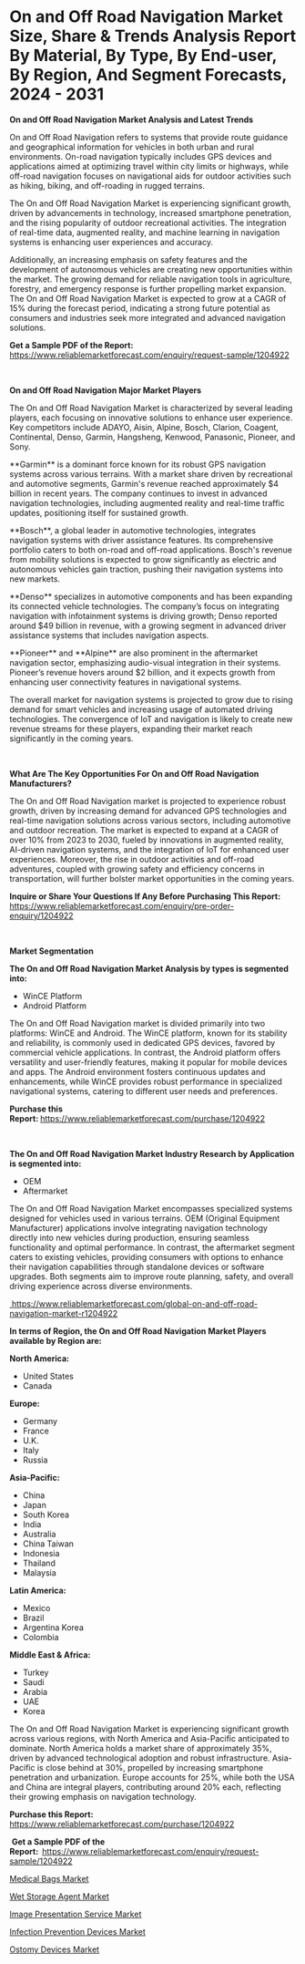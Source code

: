 <p><h1>On and Off Road Navigation Market Size, Share & Trends Analysis Report By Material, By Type, By End-user, By Region, And Segment Forecasts, 2024 - 2031</h1></p><p><strong>On and Off Road Navigation Market Analysis and Latest Trends</strong></p>
<p><p>On and Off Road Navigation refers to systems that provide route guidance and geographical information for vehicles in both urban and rural environments. On-road navigation typically includes GPS devices and applications aimed at optimizing travel within city limits or highways, while off-road navigation focuses on navigational aids for outdoor activities such as hiking, biking, and off-roading in rugged terrains. </p><p>The On and Off Road Navigation Market is experiencing significant growth, driven by advancements in technology, increased smartphone penetration, and the rising popularity of outdoor recreational activities. The integration of real-time data, augmented reality, and machine learning in navigation systems is enhancing user experiences and accuracy. </p><p>Additionally, an increasing emphasis on safety features and the development of autonomous vehicles are creating new opportunities within the market. The growing demand for reliable navigation tools in agriculture, forestry, and emergency response is further propelling market expansion. The On and Off Road Navigation Market is expected to grow at a CAGR of 15% during the forecast period, indicating a strong future potential as consumers and industries seek more integrated and advanced navigation solutions.</p></p>
<p><strong>Get a Sample PDF of the Report:&nbsp;</strong> <a href="https://www.reliablemarketforecast.com/enquiry/request-sample/1204922?utm_campaign=1569&utm_medium=2&utm_source=Github&utm_content=ia&utm_term=16102024&utm_id=on-and-off-road-navigation">https://www.reliablemarketforecast.com/enquiry/request-sample/1204922</a></p>
<p>&nbsp;</p>
<p><strong>On and Off Road Navigation Major Market Players</strong></p>
<p><p>The On and Off Road Navigation Market is characterized by several leading players, each focusing on innovative solutions to enhance user experience. Key competitors include ADAYO, Aisin, Alpine, Bosch, Clarion, Coagent, Continental, Denso, Garmin, Hangsheng, Kenwood, Panasonic, Pioneer, and Sony.</p><p>**Garmin** is a dominant force known for its robust GPS navigation systems across various terrains. With a market share driven by recreational and automotive segments, Garmin's revenue reached approximately $4 billion in recent years. The company continues to invest in advanced navigation technologies, including augmented reality and real-time traffic updates, positioning itself for sustained growth.</p><p>**Bosch**, a global leader in automotive technologies, integrates navigation systems with driver assistance features. Its comprehensive portfolio caters to both on-road and off-road applications. Bosch's revenue from mobility solutions is expected to grow significantly as electric and autonomous vehicles gain traction, pushing their navigation systems into new markets.</p><p>**Denso** specializes in automotive components and has been expanding its connected vehicle technologies. The company’s focus on integrating navigation with infotainment systems is driving growth; Denso reported around $49 billion in revenue, with a growing segment in advanced driver assistance systems that includes navigation aspects.</p><p>**Pioneer** and **Alpine** are also prominent in the aftermarket navigation sector, emphasizing audio-visual integration in their systems. Pioneer’s revenue hovers around $2 billion, and it expects growth from enhancing user connectivity features in navigational systems.</p><p>The overall market for navigation systems is projected to grow due to rising demand for smart vehicles and increasing usage of automated driving technologies. The convergence of IoT and navigation is likely to create new revenue streams for these players, expanding their market reach significantly in the coming years.</p></p>
<p>&nbsp;</p>
<p><strong>What Are The Key Opportunities For On and Off Road Navigation Manufacturers?</strong></p>
<p><p>The On and Off Road Navigation market is projected to experience robust growth, driven by increasing demand for advanced GPS technologies and real-time navigation solutions across various sectors, including automotive and outdoor recreation. The market is expected to expand at a CAGR of over 10% from 2023 to 2030, fueled by innovations in augmented reality, AI-driven navigation systems, and the integration of IoT for enhanced user experiences. Moreover, the rise in outdoor activities and off-road adventures, coupled with growing safety and efficiency concerns in transportation, will further bolster market opportunities in the coming years.</p></p>
<p><strong>Inquire or Share Your Questions If Any Before Purchasing This Report:</strong> <a href="https://www.reliablemarketforecast.com/enquiry/pre-order-enquiry/1204922?utm_campaign=1569&utm_medium=2&utm_source=Github&utm_content=ia&utm_term=16102024&utm_id=on-and-off-road-navigation">https://www.reliablemarketforecast.com/enquiry/pre-order-enquiry/1204922</a></p>
<p>&nbsp;</p>
<p><strong>Market Segmentation</strong></p>
<p><strong>The On and Off Road Navigation Market Analysis by types is segmented into:</strong></p>
<p><ul><li>WinCE Platform</li><li>Android Platform</li></ul></p>
<p><p>The On and Off Road Navigation market is divided primarily into two platforms: WinCE and Android. The WinCE platform, known for its stability and reliability, is commonly used in dedicated GPS devices, favored by commercial vehicle applications. In contrast, the Android platform offers versatility and user-friendly features, making it popular for mobile devices and apps. The Android environment fosters continuous updates and enhancements, while WinCE provides robust performance in specialized navigational systems, catering to different user needs and preferences.</p></p>
<p><strong>Purchase this Report:&nbsp;</strong><a href="https://www.reliablemarketforecast.com/purchase/1204922?utm_campaign=1569&utm_medium=2&utm_source=Github&utm_content=ia&utm_term=16102024&utm_id=on-and-off-road-navigation">https://www.reliablemarketforecast.com/purchase/1204922</a></p>
<p>&nbsp;</p>
<p><strong>The On and Off Road Navigation Market Industry Research by Application is segmented into:</strong></p>
<p><ul><li>OEM</li><li>Aftermarket</li></ul></p>
<p><p>The On and Off Road Navigation Market encompasses specialized systems designed for vehicles used in various terrains. OEM (Original Equipment Manufacturer) applications involve integrating navigation technology directly into new vehicles during production, ensuring seamless functionality and optimal performance. In contrast, the aftermarket segment caters to existing vehicles, providing consumers with options to enhance their navigation capabilities through standalone devices or software upgrades. Both segments aim to improve route planning, safety, and overall driving experience across diverse environments.</p></p>
<p><a href="https://www.reliablemarketforecast.com/global-on-and-off-road-navigation-market-r1204922?utm_campaign=1569&utm_medium=2&utm_source=Github&utm_content=ia&utm_term=16102024&utm_id=on-and-off-road-navigation">&nbsp;https://www.reliablemarketforecast.com/global-on-and-off-road-navigation-market-r1204922</a></p>
<p><strong>In terms of Region, the On and Off Road Navigation Market Players available by Region are:</strong></p>
<p>
    <p> <strong> North America: </strong>
        <ul>
            <li>United States</li>
            <li>Canada</li>
        </ul>
        </p> 
    <p> <strong> Europe: </strong>
        <ul>
            <li>Germany</li>
            <li>France</li>
            <li>U.K.</li>
            <li>Italy</li>
            <li>Russia</li>
        </ul>
        </p> 
    <p> <strong> Asia-Pacific: </strong>
        <ul>
            <li>China</li>
            <li>Japan</li>
            <li>South Korea</li>
            <li>India</li>
            <li>Australia</li>
            <li>China Taiwan</li>
            <li>Indonesia</li>
            <li>Thailand</li>
            <li>Malaysia</li>
        </ul>
        </p> 
    <p> <strong> Latin America: </strong>
        <ul>
            <li>Mexico</li>
            <li>Brazil</li>
            <li>Argentina Korea</li>
            <li>Colombia</li>
        </ul>
        </p> 
    <p> <strong> Middle East & Africa: </strong>
        <ul>
            <li>Turkey</li>
            <li>Saudi</li>
            <li>Arabia</li>
            <li>UAE</li>
            <li>Korea</li>
        </ul>
    </p>
    </p>
<p><p>The On and Off Road Navigation Market is experiencing significant growth across various regions, with North America and Asia-Pacific anticipated to dominate. North America holds a market share of approximately 35%, driven by advanced technological adoption and robust infrastructure. Asia-Pacific is close behind at 30%, propelled by increasing smartphone penetration and urbanization. Europe accounts for 25%, while both the USA and China are integral players, contributing around 20% each, reflecting their growing emphasis on navigation technology.</p></p>
<p><strong>Purchase this Report: </strong><a href="https://www.reliablemarketforecast.com/purchase/1204922?utm_campaign=1569&utm_medium=2&utm_source=Github&utm_content=ia&utm_term=16102024&utm_id=on-and-off-road-navigation">https://www.reliablemarketforecast.com/purchase/1204922</a></p>
<p>&nbsp;<strong>Get a Sample PDF of the Report:&nbsp;&nbsp;</strong><a href="https://www.reliablemarketforecast.com/enquiry/request-sample/1204922?utm_campaign=1569&utm_medium=2&utm_source=Github&utm_content=ia&utm_term=16102024&utm_id=on-and-off-road-navigation">https://www.reliablemarketforecast.com/enquiry/request-sample/1204922</a></p>
<p><strong></strong></p>
<p><p><a href="https://www.linkedin.com/pulse/market-leaders-laggards-global-medical-bags-trends-forecast-2024-fnkgc?utm_campaign=1569&utm_medium=2&utm_source=Github&utm_content=ia&utm_term=16102024&utm_id=on-and-off-road-navigation">Medical Bags Market</a></p><p><a href="https://github.com/angelajermaine/Market-Research-Report-List-5/blob/main/wet-storage-agent-market.md?utm_campaign=1569&utm_medium=2&utm_source=Github&utm_content=ia&utm_term=16102024&utm_id=on-and-off-road-navigation">Wet Storage Agent Market</a></p><p><a href="https://www.linkedin.com/pulse/image-presentation-service-market-penetration-strategies-untapped-pwxuf?trk=public_post_embed_feed-article-content&utm_campaign=1569&utm_medium=2&utm_source=Github&utm_content=ia&utm_term=16102024&utm_id=on-and-off-road-navigation">Image Presentation Service Market</a></p><p><a href="https://www.linkedin.com/pulse/infection-prevention-devices-value-chain-analysis-from-raw-qet4f?trk=public_post_embed_feed-article-content&utm_campaign=1569&utm_medium=2&utm_source=Github&utm_content=ia&utm_term=16102024&utm_id=on-and-off-road-navigation">Infection Prevention Devices Market</a></p><p><a href="https://www.linkedin.com/pulse/global-ostomy-devices-market-product-types-applications-wsphf?trk=public_post_embed_feed-article-content&utm_campaign=1569&utm_medium=2&utm_source=Github&utm_content=ia&utm_term=16102024&utm_id=on-and-off-road-navigation">Ostomy Devices Market</a></p></p>
